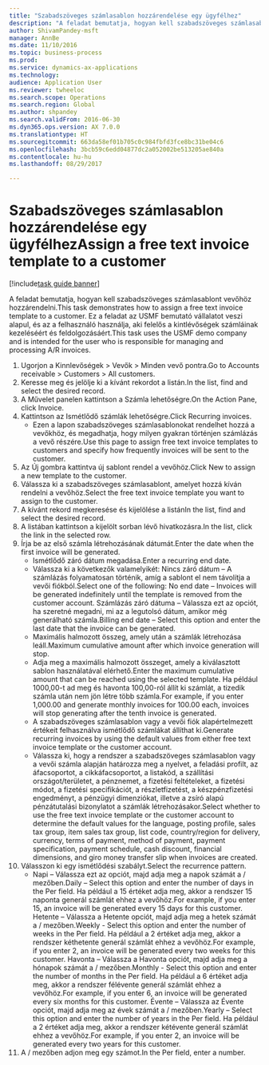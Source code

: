 ```yaml
--- 
title: "Szabadszöveges számlasablon hozzárendelése egy ügyfélhez"
description: "A feladat bemutatja, hogyan kell szabadszöveges számlasablont vevőhöz hozzárendelni."
author: ShivamPandey-msft
manager: AnnBe
ms.date: 11/10/2016
ms.topic: business-process
ms.prod: 
ms.service: dynamics-ax-applications
ms.technology: 
audience: Application User
ms.reviewer: twheeloc
ms.search.scope: Operations
ms.search.region: Global
ms.author: shpandey
ms.search.validFrom: 2016-06-30
ms.dyn365.ops.version: AX 7.0.0
ms.translationtype: HT
ms.sourcegitcommit: 663da58ef01b705c0c984fbfd3fce8bc31be04c6
ms.openlocfilehash: 3bcb59c6edd04877dc2a052002be513205ae840a
ms.contentlocale: hu-hu
ms.lasthandoff: 08/29/2017

---
```

# <a name="assign-a-free-text-invoice-template-to-a-customer"></a><span data-ttu-id="e08d0-103">Szabadszöveges számlasablon hozzárendelése egy ügyfélhez</span><span class="sxs-lookup"><span data-stu-id="e08d0-103">Assign a free text invoice template to a customer</span></span>

[!include[task guide banner](../../includes/task-guide-banner.md)]

<span data-ttu-id="e08d0-104">A feladat bemutatja, hogyan kell szabadszöveges számlasablont vevőhöz hozzárendelni.</span><span class="sxs-lookup"><span data-stu-id="e08d0-104">This task demonstrates how to assign a free text invoice template to a customer.</span></span> <span data-ttu-id="e08d0-105">Ez a feladat az USMF bemutató vállalatot veszi alapul, és az a felhasználó használja, aki felelős a kintlévőségek számláinak kezeléséért és feldolgozásáért.</span><span class="sxs-lookup"><span data-stu-id="e08d0-105">This task uses the USMF demo company and is intended for the user who is responsible for managing and processing A/R invoices.</span></span>

1. <span data-ttu-id="e08d0-106">Ugorjon a Kinnlevőségek > Vevők > Minden vevő pontra.</span><span class="sxs-lookup"><span data-stu-id="e08d0-106">Go to Accounts receivable > Customers > All customers.</span></span>
2. <span data-ttu-id="e08d0-107">Keresse meg és jelölje ki a kívánt rekordot a listán.</span><span class="sxs-lookup"><span data-stu-id="e08d0-107">In the list, find and select the desired record.</span></span>
3. <span data-ttu-id="e08d0-108">A Művelet panelen kattintson a Számla lehetőségre.</span><span class="sxs-lookup"><span data-stu-id="e08d0-108">On the Action Pane, click Invoice.</span></span>
4. <span data-ttu-id="e08d0-109">Kattintson az Ismétlődő számlák lehetőségre.</span><span class="sxs-lookup"><span data-stu-id="e08d0-109">Click Recurring invoices.</span></span>
    * <span data-ttu-id="e08d0-110">Ezen a lapon szabadszöveges számlasablonokat rendelhet hozzá a vevőkhöz, és megadhatja, hogy milyen gyakran történjen számlázás a vevő részére.</span><span class="sxs-lookup"><span data-stu-id="e08d0-110">Use this page to assign free text invoice templates to customers and specify how frequently invoices will be sent to the customer.</span></span>  
5. <span data-ttu-id="e08d0-111">Az Új gombra kattintva új sablont rendel a vevőhöz.</span><span class="sxs-lookup"><span data-stu-id="e08d0-111">Click New to assign a new template to the customer.</span></span>
6. <span data-ttu-id="e08d0-112">Válassza ki a szabadszöveges számlasablont, amelyet hozzá kíván rendelni a vevőhöz.</span><span class="sxs-lookup"><span data-stu-id="e08d0-112">Select the free text invoice template you want to assign to the customer.</span></span>
7. <span data-ttu-id="e08d0-113">A kívánt rekord megkeresése és kijelölése a listán</span><span class="sxs-lookup"><span data-stu-id="e08d0-113">In the list, find and select the desired record.</span></span>
8. <span data-ttu-id="e08d0-114">A listában kattintson a kijelölt sorban lévő hivatkozásra.</span><span class="sxs-lookup"><span data-stu-id="e08d0-114">In the list, click the link in the selected row.</span></span>
9. <span data-ttu-id="e08d0-115">Írja be az első számla létrehozásának dátumát.</span><span class="sxs-lookup"><span data-stu-id="e08d0-115">Enter the date when the first invoice will be generated.</span></span>
    * <span data-ttu-id="e08d0-116">Ismétlődő záró dátum megadása.</span><span class="sxs-lookup"><span data-stu-id="e08d0-116">Enter a recurring end date.</span></span>  
    * <span data-ttu-id="e08d0-117">Válassza ki a következők valamelyikét: Nincs záró dátum – A számlázás folyamatosan történik, amíg a sablont el nem távolítja a vevői fiókból.</span><span class="sxs-lookup"><span data-stu-id="e08d0-117">Select one of the following: No end date – Invoices will be generated indefinitely until the template is removed from the customer account.</span></span>  <span data-ttu-id="e08d0-118">Számlázás záró dátuma – Válassza ezt az opciót, ha szeretné megadni, mi az a legutolsó dátum, amikor még generálható számla.</span><span class="sxs-lookup"><span data-stu-id="e08d0-118">Billing end date – Select this option and enter the last date that the invoice can be generated.</span></span>  
    * <span data-ttu-id="e08d0-119">Maximális halmozott összeg, amely után a számlák létrehozása leáll.</span><span class="sxs-lookup"><span data-stu-id="e08d0-119">Maximum cumulative amount after which invoice generation will stop.</span></span>  
    * <span data-ttu-id="e08d0-120">Adja meg a maximális halmozott összeget, amely a kiválasztott sablon használatával elérhető.</span><span class="sxs-lookup"><span data-stu-id="e08d0-120">Enter the maximum cumulative amount that can be reached using the selected template.</span></span> <span data-ttu-id="e08d0-121">Ha például 1000,00-t ad meg és havonta 100,00-ról állít ki számlát, a tizedik számla után nem jön létre több számla.</span><span class="sxs-lookup"><span data-stu-id="e08d0-121">For example, if you enter 1,000.00 and generate monthly invoices for 100.00 each, invoices will stop generating after the tenth invoice is generated.</span></span>  
    * <span data-ttu-id="e08d0-122">A szabadszöveges számlasablon vagy a vevői fiók alapértelmezett értékeit felhasználva ismétlődő számlákat állíthat ki.</span><span class="sxs-lookup"><span data-stu-id="e08d0-122">Generate recurring invoices by using the default values from either free text invoice template or the customer account.</span></span>  
    * <span data-ttu-id="e08d0-123">Válassza ki, hogy a rendszer a szabadszöveges számlasablon vagy a vevői számla alapján határozza meg a nyelvet, a feladási profilt, az áfacsoportot, a cikkáfacsoportot, a listakód, a szállítási országot/területet, a pénznemet, a fizetési feltételeket, a fizetési módot, a fizetési specifikációt, a részletfizetést, a készpénzfizetési engedményt, a pénzügyi dimenziókat, illetve a zsíró alapú pénzátutalási bizonylatot a számlák létrehozásakor.</span><span class="sxs-lookup"><span data-stu-id="e08d0-123">Select whether to use the free text invoice template or the customer account to determine the default values for the language, posting profile, sales tax group, item sales tax group, list code, country/region for delivery, currency, terms of payment, method of payment, payment specification, payment schedule, cash discount, financial dimensions, and giro money transfer slip when invoices are created.</span></span>  
10. <span data-ttu-id="e08d0-124">Válasszon ki egy ismétlődési szabályt.</span><span class="sxs-lookup"><span data-stu-id="e08d0-124">Select the recurrence pattern.</span></span>
    * <span data-ttu-id="e08d0-125">Napi – Válassza ezt az opciót, majd adja meg a napok számát a / mezőben.</span><span class="sxs-lookup"><span data-stu-id="e08d0-125">Daily – Select this option and enter the number of days in the Per field.</span></span> <span data-ttu-id="e08d0-126">Ha például a 15 értéket adja meg, akkor a rendszer 15 naponta generál számlát ehhez a vevőhöz.</span><span class="sxs-lookup"><span data-stu-id="e08d0-126">For example, if you enter 15, an invoice will be generated every 15 days for this customer.</span></span>  <span data-ttu-id="e08d0-127">Hetente – Válassza a Hetente opciót, majd adja meg a hetek számát a / mezőben.</span><span class="sxs-lookup"><span data-stu-id="e08d0-127">Weekly - Select this option and enter the number of weeks in the Per field.</span></span> <span data-ttu-id="e08d0-128">Ha például a 2 értéket adja meg, akkor a rendszer kéthetente generál számlát ehhez a vevőhöz.</span><span class="sxs-lookup"><span data-stu-id="e08d0-128">For example, if you enter 2, an invoice will be generated every two weeks for this customer.</span></span>  <span data-ttu-id="e08d0-129">Havonta – Válassza a Havonta opciót, majd adja meg a hónapok számát a / mezőben.</span><span class="sxs-lookup"><span data-stu-id="e08d0-129">Monthly - Select this option and enter the number of months in the Per field.</span></span> <span data-ttu-id="e08d0-130">Ha például a 6 értéket adja meg, akkor a rendszer félévente generál számlát ehhez a vevőhöz.</span><span class="sxs-lookup"><span data-stu-id="e08d0-130">For example, if you enter 6, an invoice will be generated every six months for this customer.</span></span>  <span data-ttu-id="e08d0-131">Évente – Válassza az Évente opciót, majd adja meg az évek számát a / mezőben.</span><span class="sxs-lookup"><span data-stu-id="e08d0-131">Yearly – Select this option and enter the number of years in the Per field.</span></span> <span data-ttu-id="e08d0-132">Ha például a 2 értéket adja meg, akkor a rendszer kétévente generál számlát ehhez a vevőhöz.</span><span class="sxs-lookup"><span data-stu-id="e08d0-132">For example, if you enter 2, an invoice will be generated every two years for this customer.</span></span>  
11. <span data-ttu-id="e08d0-133">A / mezőben adjon meg egy számot.</span><span class="sxs-lookup"><span data-stu-id="e08d0-133">In the Per field, enter a number.</span></span>



